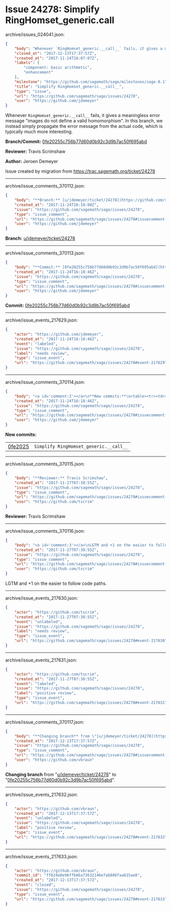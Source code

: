 # Issue 24278: Simplify RingHomset_generic.__call__

archive/issues_024041.json:
```json
{
    "body": "Whenever `RingHomset_generic.__call__` fails, it gives a meaningless error message \"images do not define a valid homomorphism\". In this branch, we instead simply propagate the error message from the actual code, which is typically much more interesting.\n\n**Branch/Commit:** [0fe20255c756b77d60d0b92c3d9b7ac50f695abd](https://github.com/sagemath/sagetrac-mirror/commit/0fe20255c756b77d60d0b92c3d9b7ac50f695abd)\n\n**Reviewer:** Travis Scrimshaw\n\n**Author:** Jeroen Demeyer\n\nIssue created by migration from https://trac.sagemath.org/ticket/24278\n\n",
    "closed_at": "2017-12-13T17:37:57Z",
    "created_at": "2017-11-24T16:07:07Z",
    "labels": [
        "component: basic arithmetic",
        "enhancement"
    ],
    "milestone": "https://github.com/sagemath/sage/milestones/sage-8.1",
    "title": "Simplify RingHomset_generic.__call__",
    "type": "issue",
    "url": "https://github.com/sagemath/sage/issues/24278",
    "user": "https://github.com/jdemeyer"
}
```
Whenever `RingHomset_generic.__call__` fails, it gives a meaningless error message "images do not define a valid homomorphism". In this branch, we instead simply propagate the error message from the actual code, which is typically much more interesting.

**Branch/Commit:** [0fe20255c756b77d60d0b92c3d9b7ac50f695abd](https://github.com/sagemath/sagetrac-mirror/commit/0fe20255c756b77d60d0b92c3d9b7ac50f695abd)

**Reviewer:** Travis Scrimshaw

**Author:** Jeroen Demeyer

Issue created by migration from https://trac.sagemath.org/ticket/24278





---

archive/issue_comments_370112.json:
```json
{
    "body": "**Branch:** [u/jdemeyer/ticket/24278](https://github.com/sagemath/sagetrac-mirror/tree/u/jdemeyer/ticket/24278)",
    "created_at": "2017-11-24T16:18:08Z",
    "issue": "https://github.com/sagemath/sage/issues/24278",
    "type": "issue_comment",
    "url": "https://github.com/sagemath/sage/issues/24278#issuecomment-370112",
    "user": "https://github.com/jdemeyer"
}
```

**Branch:** [u/jdemeyer/ticket/24278](https://github.com/sagemath/sagetrac-mirror/tree/u/jdemeyer/ticket/24278)



---

archive/issue_comments_370113.json:
```json
{
    "body": "**Commit:** [0fe20255c756b77d60d0b92c3d9b7ac50f695abd](https://github.com/sagemath/sagetrac-mirror/commit/0fe20255c756b77d60d0b92c3d9b7ac50f695abd)",
    "created_at": "2017-11-24T16:18:46Z",
    "issue": "https://github.com/sagemath/sage/issues/24278",
    "type": "issue_comment",
    "url": "https://github.com/sagemath/sage/issues/24278#issuecomment-370113",
    "user": "https://github.com/jdemeyer"
}
```

**Commit:** [0fe20255c756b77d60d0b92c3d9b7ac50f695abd](https://github.com/sagemath/sagetrac-mirror/commit/0fe20255c756b77d60d0b92c3d9b7ac50f695abd)



---

archive/issue_events_217629.json:
```json
{
    "actor": "https://github.com/jdemeyer",
    "created_at": "2017-11-24T16:18:46Z",
    "event": "labeled",
    "issue": "https://github.com/sagemath/sage/issues/24278",
    "label": "needs review",
    "type": "issue_event",
    "url": "https://github.com/sagemath/sage/issues/24278#event-217629"
}
```



---

archive/issue_comments_370114.json:
```json
{
    "body": "<a id='comment:2'></a>\n**New commits:**\n<table><tr><td><a href=\"https://github.com/sagemath/sagetrac-mirror/commit/0fe20255c756b77d60d0b92c3d9b7ac50f695abd\">0fe2025</a></td><td><code>Simplify RingHomset_generic.__call__</code></td></tr></table>\n",
    "created_at": "2017-11-24T16:18:46Z",
    "issue": "https://github.com/sagemath/sage/issues/24278",
    "type": "issue_comment",
    "url": "https://github.com/sagemath/sage/issues/24278#issuecomment-370114",
    "user": "https://github.com/jdemeyer"
}
```

<a id='comment:2'></a>
**New commits:**
<table><tr><td><a href="https://github.com/sagemath/sagetrac-mirror/commit/0fe20255c756b77d60d0b92c3d9b7ac50f695abd">0fe2025</a></td><td><code>Simplify RingHomset_generic.__call__</code></td></tr></table>




---

archive/issue_comments_370115.json:
```json
{
    "body": "**Reviewer:** Travis Scrimshaw",
    "created_at": "2017-11-27T07:38:55Z",
    "issue": "https://github.com/sagemath/sage/issues/24278",
    "type": "issue_comment",
    "url": "https://github.com/sagemath/sage/issues/24278#issuecomment-370115",
    "user": "https://github.com/tscrim"
}
```

**Reviewer:** Travis Scrimshaw



---

archive/issue_comments_370116.json:
```json
{
    "body": "<a id='comment:3'></a>\nLGTM and +1 on the easier to follow code paths.",
    "created_at": "2017-11-27T07:38:55Z",
    "issue": "https://github.com/sagemath/sage/issues/24278",
    "type": "issue_comment",
    "url": "https://github.com/sagemath/sage/issues/24278#issuecomment-370116",
    "user": "https://github.com/tscrim"
}
```

<a id='comment:3'></a>
LGTM and +1 on the easier to follow code paths.



---

archive/issue_events_217630.json:
```json
{
    "actor": "https://github.com/tscrim",
    "created_at": "2017-11-27T07:38:55Z",
    "event": "unlabeled",
    "issue": "https://github.com/sagemath/sage/issues/24278",
    "label": "needs review",
    "type": "issue_event",
    "url": "https://github.com/sagemath/sage/issues/24278#event-217630"
}
```



---

archive/issue_events_217631.json:
```json
{
    "actor": "https://github.com/tscrim",
    "created_at": "2017-11-27T07:38:55Z",
    "event": "labeled",
    "issue": "https://github.com/sagemath/sage/issues/24278",
    "label": "positive review",
    "type": "issue_event",
    "url": "https://github.com/sagemath/sage/issues/24278#event-217631"
}
```



---

archive/issue_comments_370117.json:
```json
{
    "body": "**Changing branch** from \"[u/jdemeyer/ticket/24278](https://github.com/sagemath/sagetrac-mirror/tree/u/jdemeyer/ticket/24278)\" to \"[0fe20255c756b77d60d0b92c3d9b7ac50f695abd](https://github.com/sagemath/sagetrac-mirror/commit/0fe20255c756b77d60d0b92c3d9b7ac50f695abd)\".",
    "created_at": "2017-12-13T17:37:57Z",
    "issue": "https://github.com/sagemath/sage/issues/24278",
    "type": "issue_comment",
    "url": "https://github.com/sagemath/sage/issues/24278#issuecomment-370117",
    "user": "https://github.com/vbraun"
}
```

**Changing branch** from "[u/jdemeyer/ticket/24278](https://github.com/sagemath/sagetrac-mirror/tree/u/jdemeyer/ticket/24278)" to "[0fe20255c756b77d60d0b92c3d9b7ac50f695abd](https://github.com/sagemath/sagetrac-mirror/commit/0fe20255c756b77d60d0b92c3d9b7ac50f695abd)".



---

archive/issue_events_217632.json:
```json
{
    "actor": "https://github.com/vbraun",
    "created_at": "2017-12-13T17:37:57Z",
    "event": "unlabeled",
    "issue": "https://github.com/sagemath/sage/issues/24278",
    "label": "positive review",
    "type": "issue_event",
    "url": "https://github.com/sagemath/sage/issues/24278#event-217632"
}
```



---

archive/issue_events_217633.json:
```json
{
    "actor": "https://github.com/vbraun",
    "commit_id": "ff624e8e96ffb66a73632146e7ab086faa615ae8",
    "created_at": "2017-12-13T17:37:57Z",
    "event": "closed",
    "issue": "https://github.com/sagemath/sage/issues/24278",
    "type": "issue_event",
    "url": "https://github.com/sagemath/sage/issues/24278#event-217633"
}
```
